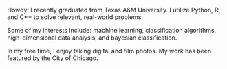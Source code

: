 Howdy! I recently graduated from Texas A&M University. I utilize Python, R, and C++ to solve relevant, real-world problems.

Some of my interests include: machine learning, classification algorithms, high-dimensional data analysis, and bayesian classification. 

In my free time, I enjoy taking digital and film photos. My work has been featured by the City of Chicago.

<!---
dylanrollinss/dylanrollinss is a ✨ special ✨ repository because its `README.md` (this file) appears on your GitHub profile.
You can click the Preview link to take a look at your changes.
--->
